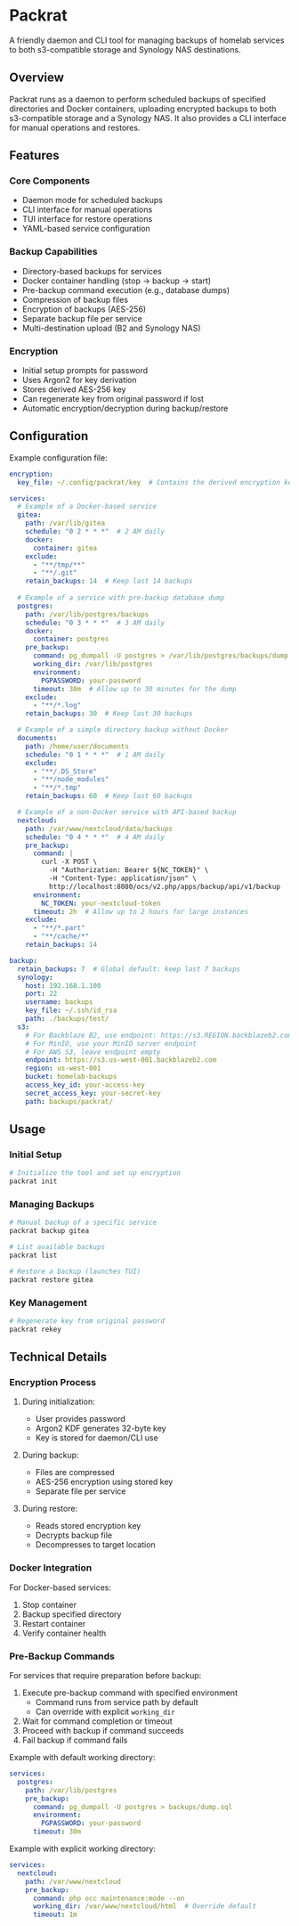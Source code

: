 # Packrat

A friendly daemon and CLI tool for managing backups of homelab services to both s3-compatible storage and Synology NAS destinations.

## Overview

Packrat runs as a daemon to perform scheduled backups of specified directories and Docker containers, uploading encrypted backups to both s3-compatible storage and a Synology NAS. It also provides a CLI interface for manual operations and restores.

## Features

### Core Components
- Daemon mode for scheduled backups
- CLI interface for manual operations
- TUI interface for restore operations
- YAML-based service configuration

### Backup Capabilities
- Directory-based backups for services
- Docker container handling (stop -> backup -> start)
- Pre-backup command execution (e.g., database dumps)
- Compression of backup files
- Encryption of backups (AES-256)
- Separate backup file per service
- Multi-destination upload (B2 and Synology NAS)

### Encryption
- Initial setup prompts for password
- Uses Argon2 for key derivation
- Stores derived AES-256 key
- Can regenerate key from original password if lost
- Automatic encryption/decryption during backup/restore

## Configuration

Example configuration file:

```yaml
encryption:
  key_file: ~/.config/packrat/key  # Contains the derived encryption key

services:
  # Example of a Docker-based service
  gitea:
    path: /var/lib/gitea
    schedule: "0 2 * * *"  # 2 AM daily
    docker:
      container: gitea
    exclude:
      - "**/tmp/**"
      - "**/.git"
    retain_backups: 14  # Keep last 14 backups
  
  # Example of a service with pre-backup database dump
  postgres:
    path: /var/lib/postgres/backups
    schedule: "0 3 * * *"  # 3 AM daily
    docker:
      container: postgres
    pre_backup:
      command: pg_dumpall -U postgres > /var/lib/postgres/backups/dump.sql
      working_dir: /var/lib/postgres
      environment:
        PGPASSWORD: your-password
      timeout: 30m  # Allow up to 30 minutes for the dump
    exclude:
      - "**/*.log"
    retain_backups: 30  # Keep last 30 backups

  # Example of a simple directory backup without Docker
  documents:
    path: /home/user/documents
    schedule: "0 1 * * *"  # 1 AM daily
    exclude:
      - "**/.DS_Store"
      - "**/node_modules"
      - "**/*.tmp"
    retain_backups: 60  # Keep last 60 backups

  # Example of a non-Docker service with API-based backup
  nextcloud:
    path: /var/www/nextcloud/data/backups
    schedule: "0 4 * * *"  # 4 AM daily
    pre_backup:
      command: |
        curl -X POST \
          -H "Authorization: Bearer ${NC_TOKEN}" \
          -H "Content-Type: application/json" \
          http://localhost:8080/ocs/v2.php/apps/backup/api/v1/backup
      environment:
        NC_TOKEN: your-nextcloud-token
      timeout: 2h  # Allow up to 2 hours for large instances
    exclude:
      - "**/*.part"
      - "**/cache/*"
    retain_backups: 14

backup:
  retain_backups: 7  # Global default: keep last 7 backups
  synology:
    host: 192.168.1.100
    port: 22
    username: backups
    key_file: ~/.ssh/id_rsa
    path: ./backups/test/
  s3:
    # For Backblaze B2, use endpoint: https://s3.REGION.backblazeb2.com
    # For MinIO, use your MinIO server endpoint
    # For AWS S3, leave endpoint empty
    endpoint: https://s3.us-west-001.backblazeb2.com
    region: us-west-001
    bucket: homelab-backups
    access_key_id: your-access-key
    secret_access_key: your-secret-key
    path: backups/packrat/
```

## Usage

### Initial Setup

```bash
# Initialize the tool and set up encryption
packrat init
```

### Managing Backups

```bash
# Manual backup of a specific service
packrat backup gitea

# List available backups
packrat list

# Restore a backup (launches TUI)
packrat restore gitea
```

### Key Management

```bash
# Regenerate key from original password
packrat rekey
```

## Technical Details

### Encryption Process

1. During initialization:
   - User provides password
   - Argon2 KDF generates 32-byte key
   - Key is stored for daemon/CLI use

2. During backup:
   - Files are compressed
   - AES-256 encryption using stored key
   - Separate file per service

3. During restore:
   - Reads stored encryption key
   - Decrypts backup file
   - Decompresses to target location

### Docker Integration

For Docker-based services:
1. Stop container
2. Backup specified directory
3. Restart container
4. Verify container health

### Pre-Backup Commands

For services that require preparation before backup:
1. Execute pre-backup command with specified environment
   - Command runs from service path by default
   - Can override with explicit `working_dir`
2. Wait for command completion or timeout
3. Proceed with backup if command succeeds
4. Fail backup if command fails

Example with default working directory:
```yaml
services:
  postgres:
    path: /var/lib/postgres
    pre_backup:
      command: pg_dumpall -U postgres > backups/dump.sql
      environment:
        PGPASSWORD: your-password
      timeout: 30m
```

Example with explicit working directory:
```yaml
services:
  nextcloud:
    path: /var/www/nextcloud
    pre_backup:
      command: php occ maintenance:mode --on
      working_dir: /var/www/nextcloud/html  # Override default
      timeout: 1m
```
